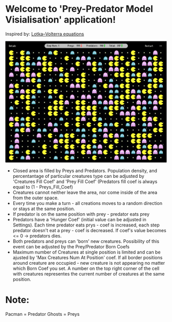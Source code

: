 # Welcome to 'Prey-Predator Model Visialisation' application!

Inspired by:  [Lotka–Volterra equations](https://en.wikipedia.org/wiki/Lotka–Volterra_equations)

![Screenshot:](https://github.com/algoryunov/Predator-Prey-Model-Visualisation/blob/master/PP2/Support%20files/Screenshot.png)

- Closed area is filled by Preys and Predators. Population density, and percentantage of particular creatures type can be adjusted by 'Creatures Fill Coef' and 'Prey Fill Coef' (Predators fill coef is always equal to (1 - Preys_Fill_Coef)
- Creatures cannot neither leave the area, nor come inside of the area from the outer space.
- Every time you make a turn - all creations moves to a random direction or stays at the same position.
- If predator is on the same position with prey - predator eats prey
- Predators have a 'Hunger Coef' (initial value can be adjusted in Settings). Each time predator eats prys - coef is increased, each step predator doesn't eat a prey - coef is decreased. If coef's value becomes <= 0 -> predators dies.
- Both predators and preys can 'born' new creatures. Possibility of this event can be adjusted by the Prey/Predator Born Coefs
- Maximum number of Creatures at single position is limited and can be ajusted by 'Max Creatures Num At Position' coef. If all border positions around creature are occupied - new creature is not appearing no matter which Born Coef you set. A number on the top right corner of the cell with creatures representes the current number of creatures at the same position.

# Note:
Pacman = Predator
Ghosts = Preys
